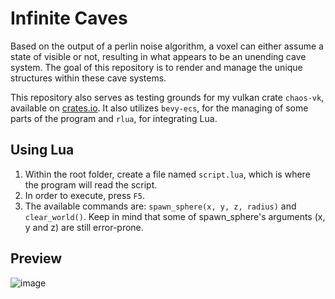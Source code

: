 # Infinite Caves
Based on the output of a perlin noise algorithm, a voxel can either assume a state of visible or not, resulting in what appears to be an unending cave system. The goal of this repository is to render and manage the unique structures within these cave systems.

This repository also serves as testing grounds for my vulkan crate `chaos-vk`, available on [crates.io](https://crates.io/crates/chaos-vk). It also utilizes `bevy-ecs`, for the managing of some parts of the program and `rlua`, for integrating Lua.

## Using Lua
1. Within the root folder, create a file named `script.lua`, which is where the program will read the script.
2. In order to execute, press `F5`.
3. The available commands are: `spawn_sphere(x, y, z, radius)` and `clear_world()`. Keep in mind that some of spawn_sphere's arguments (x, y and z) are still error-prone.

## Preview
![image](https://github.com/user-attachments/assets/329f84f0-d8ec-49d9-bff3-74713c6b1462)
